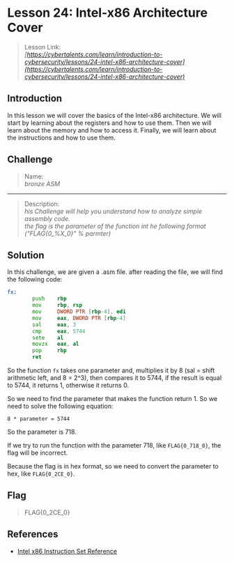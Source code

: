 # Lesson 24: Intel-x86 Architecture Cover

> Lesson Link:\
> *[https://cybertalents.com/learn/introduction-to-cybersecurity/lessons/24-intel-x86-architecture-cover](https://cybertalents.com/learn/introduction-to-cybersecurity/lessons/24-intel-x86-architecture-cover)*

## Introduction

In this lesson we will cover the basics of the Intel-x86 architecture. We will start by learning about the registers and how to use them. Then we will learn about the memory and how to access it. Finally, we will learn about the instructions and how to use them.

## Challenge

> Name:\
> *bronze ASM*

---

> Description:\
> *his Challenge will help you understand how to analyze simple assembly code.*\
> *the flag is the parameter of the function int he following format ("FLAG{0_%X_0}" % parmter)*

## Solution

In this challenge, we are given a .asm file. after reading the file, we will find the following code:

```asm
fx:
        push    rbp
        mov     rbp, rsp
        mov     DWORD PTR [rbp-4], edi
        mov     eax, DWORD PTR [rbp-4]
        sal     eax, 3
        cmp     eax, 5744
        sete    al
        movzx   eax, al
        pop     rbp
        ret
```

So the function `fx` takes one parameter and, multiplies it by 8 (sal = shift arithmetic left, and 8 = 2^3), then compares it to 5744, if the result is equal to 5744, it returns 1, otherwise it returns 0.

So we need to find the parameter that makes the function return 1. So we need to solve the following equation:

`8 * parameter = 5744`

So the parameter is 718.

If we try to run the function with the parameter 718, like `FLAG{0_718_0}`, the flag will be incorrect.

Because the flag is in hex format, so we need to convert the parameter to hex, like `FLAG{0_2CE_0}`.

## Flag

> FLAG{0_2CE_0}

## References

- [Intel x86 Instruction Set Reference](https://www.felixcloutier.com/x86/)

